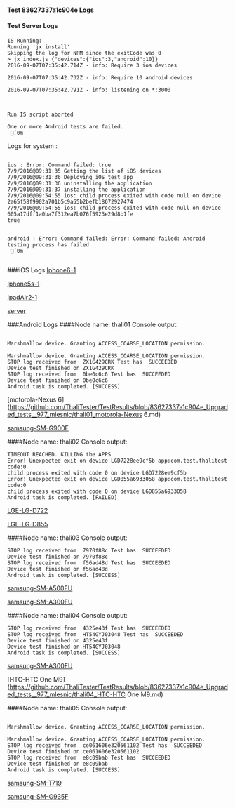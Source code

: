 #### Test 83627337a1c904e Logs

#### Test Server Logs
```
IS Running:
Running 'jx install'
Skipping the log for NPM since the exitCode was 0
> jx index.js {"devices":{"ios":3,"android":10}}
2016-09-07T07:35:42.714Z - info: Require 3 ios devices

2016-09-07T07:35:42.732Z - info: Require 10 android devices

2016-09-07T07:35:42.791Z - info: listening on *:3000


 
Run IS script aborted
 
One or more Android tests are failed.
 [0m

```


Logs for system : 
```

ios : Error: Command failed: true
7/9/2016@09:31:35 Getting the list of iOS devices 
7/9/2016@09:31:36 Deploying iOS test app 
7/9/2016@09:31:36 uninstalling the application 
7/9/2016@09:31:37 installing the application 
7/9/2016@09:54:55 ios: child process exited with code null on device 2a65f58f9902a701b5c9a55b2befb18672927474 
7/9/2016@09:54:55 ios: child process exited with code null on device 605a17dff1a0ba7f312ea7b076f5923e29d8b1fe 
true


android : Error: Command failed: Error: Command failed: Android testing process has failed
 [0m


```
###iOS Logs
[Iphone6-1](https://github.com/ThaliTester/TestResults/blob/83627337a1c904e_Upgraded_tests__977_mlesnic/iOS_Iphone6-1.md)

[Iphone5s-1](https://github.com/ThaliTester/TestResults/blob/83627337a1c904e_Upgraded_tests__977_mlesnic/iOS_Iphone5s-1.md)

[IpadAir2-1](https://github.com/ThaliTester/TestResults/blob/83627337a1c904e_Upgraded_tests__977_mlesnic/iOS_IpadAir2-1.md)

[server](https://github.com/ThaliTester/TestResults/blob/83627337a1c904e_Upgraded_tests__977_mlesnic/iOS_server.md)


###Android Logs
####Node name: thali01
Console output:
```

Marshmallow device. Granting ACCESS_COARSE_LOCATION permission.

Marshmallow device. Granting ACCESS_COARSE_LOCATION permission.
STOP log received from  ZX1G429CRK Test has  SUCCEEDED
Device test finished on ZX1G429CRK 
STOP log received from  0be0c6c6 Test has  SUCCEEDED
Device test finished on 0be0c6c6 
Android task is completed. [SUCCESS]
```
[motorola-Nexus 6](https://github.com/ThaliTester/TestResults/blob/83627337a1c904e_Upgraded_tests__977_mlesnic/thali01_motorola-Nexus 6.md)

[samsung-SM-G900F](https://github.com/ThaliTester/TestResults/blob/83627337a1c904e_Upgraded_tests__977_mlesnic/thali01_samsung-SM-G900F.md)

####Node name: thali02
Console output:
```
TIMEOUT REACHED. KILLING the APPS
Error! Unexpected exit on device LGD7228ee9cf5b app:com.test.thalitest code:0 
child process exited with code 0 on device LGD7228ee9cf5b 
Error! Unexpected exit on device LGD855a6933058 app:com.test.thalitest code:0 
child process exited with code 0 on device LGD855a6933058 
Android task is completed. [FAILED]
```
[LGE-LG-D722](https://github.com/ThaliTester/TestResults/blob/83627337a1c904e_Upgraded_tests__977_mlesnic/thali02_LGE-LG-D722.md)

[LGE-LG-D855](https://github.com/ThaliTester/TestResults/blob/83627337a1c904e_Upgraded_tests__977_mlesnic/thali02_LGE-LG-D855.md)

####Node name: thali03
Console output:
```
STOP log received from  7970f88c Test has  SUCCEEDED
Device test finished on 7970f88c 
STOP log received from  f56ad48d Test has  SUCCEEDED
Device test finished on f56ad48d 
Android task is completed. [SUCCESS]
```
[samsung-SM-A500FU](https://github.com/ThaliTester/TestResults/blob/83627337a1c904e_Upgraded_tests__977_mlesnic/thali03_samsung-SM-A500FU.md)

[samsung-SM-A300FU](https://github.com/ThaliTester/TestResults/blob/83627337a1c904e_Upgraded_tests__977_mlesnic/thali03_samsung-SM-A300FU.md)

####Node name: thali04
Console output:
```
STOP log received from  4325e43f Test has  SUCCEEDED
STOP log received from  HT54GYJ03048 Test has  SUCCEEDED
Device test finished on 4325e43f 
Device test finished on HT54GYJ03048 
Android task is completed. [SUCCESS]
```
[samsung-SM-A300FU](https://github.com/ThaliTester/TestResults/blob/83627337a1c904e_Upgraded_tests__977_mlesnic/thali04_samsung-SM-A300FU.md)

[HTC-HTC One M9](https://github.com/ThaliTester/TestResults/blob/83627337a1c904e_Upgraded_tests__977_mlesnic/thali04_HTC-HTC One M9.md)

####Node name: thali05
Console output:
```

Marshmallow device. Granting ACCESS_COARSE_LOCATION permission.

Marshmallow device. Granting ACCESS_COARSE_LOCATION permission.
STOP log received from  ce061606e320561102 Test has  SUCCEEDED
Device test finished on ce061606e320561102 
STOP log received from  e8c09bab Test has  SUCCEEDED
Device test finished on e8c09bab 
Android task is completed. [SUCCESS]
```
[samsung-SM-T719](https://github.com/ThaliTester/TestResults/blob/83627337a1c904e_Upgraded_tests__977_mlesnic/thali05_samsung-SM-T719.md)

[samsung-SM-G935F](https://github.com/ThaliTester/TestResults/blob/83627337a1c904e_Upgraded_tests__977_mlesnic/thali05_samsung-SM-G935F.md)




